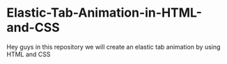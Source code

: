 # Elastic-Tab-Animation-in-HTML-and-CSS
Hey guys in this repository we will create an elastic tab animation by using HTML and CSS
